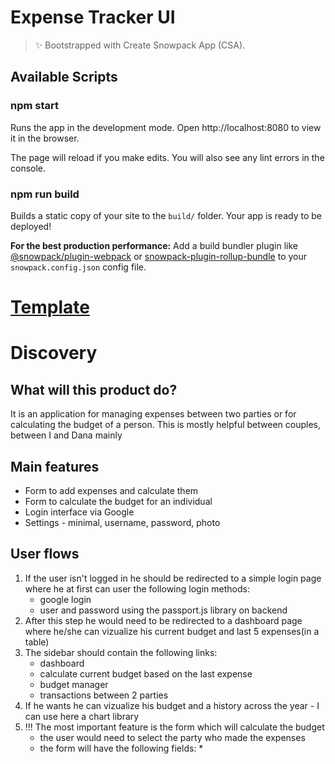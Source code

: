 # Expense Tracker UI

> ✨ Bootstrapped with Create Snowpack App (CSA).

## Available Scripts

### npm start

Runs the app in the development mode.
Open http://localhost:8080 to view it in the browser.

The page will reload if you make edits.
You will also see any lint errors in the console.

### npm run build

Builds a static copy of your site to the `build/` folder.
Your app is ready to be deployed!

**For the best production performance:** Add a build bundler plugin like [@snowpack/plugin-webpack](https://github.com/snowpackjs/snowpack/tree/main/plugins/plugin-webpack) or [snowpack-plugin-rollup-bundle](https://github.com/ParamagicDev/snowpack-plugin-rollup-bundle) to your `snowpack.config.json` config file.


# [Template](https://material-ui.com/getting-started/templates/dashboard/)

# Discovery

## What will this product do?

It is an application for managing expenses between two parties or for calculating the budget of a person.
This is mostly helpful between couples, between I and Dana mainly

## Main features

* Form to add expenses and calculate them
* Form to calculate the budget for an individual
* Login interface via Google
* Settings - minimal, username, password, photo

## User flows

1. If the user isn't logged in he should be redirected to a simple login page where he at first can user the following login methods:
    * google login
    * user and password using the passport.js library on backend 
2. After this step he would need to be redirected to a dashboard page where he/she can vizualize his current budget and last 5 expenses(in a table)
3. The sidebar should contain the following links:
    * dashboard 
    * calculate current budget based on the last expense
    * budget manager
    * transactions between 2 parties
4. If he wants he can vizualize his budget and a history across the year - I can use here a chart library
5. !!! The most important feature is the form which will calculate the budget
    -  the user would need to select the party who made the expenses
    -  the form will have the following fields: 
        * 